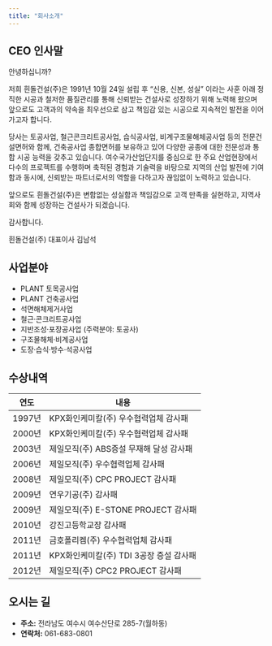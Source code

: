 ```yaml
---
title: "회사소개"
---
```


## CEO 인사말

안녕하십니까?

저희 흰돌건설(주)은 1991년 10월 24일 설립 후 “신용, 신본, 성실” 이라는 사훈
아래 정직한 시공과 철저한 품질관리를 통해 신뢰받는 건설사로 성장하기 위해 노력해
왔으며 앞으로도 고객과의 약속을 최우선으로 삼고 책임감 있는 시공으로 지속적인
발전을 이어가고자 합니다.


당사는 토공사업, 철근콘크리트공사업, 습식공사업, 비계구조물해체공사업 등의
전문건설면허와 함께, 건축공사업 종합면허를 보유하고 있어 다양한 공종에 대한
전문성과 통합 시공 능력을 갖추고 있습니다. 여수국가산업단지를 중심으로 한 주요
산업현장에서 다수의 프로젝트를 수행하며 축적된 경험과 기술력을 바탕으로 지역의
산업 발전에 기여함과 동시에, 신뢰받는 파트너로서의 역할을 다하고자 끊임없이
노력하고 있습니다.

앞으로도 흰돌건설(주)은 변함없는 성실함과 책임감으로 고객 만족을 실현하고,
지역사회와 함께 성장하는 건설사가 되겠습니다.

감사합니다.

흰돌건설(주)  대표이사 김남석

## 사업분야

- PLANT 토목공사업
- PLANT 건축공사업
- 석면해체제거사업
- 철근·콘크리트공사업
- 지반조성·포장공사업 (주력분야: 토공사)
- 구조물해체·비계공사업
- 도장·습식·방수·석공사업

## 수상내역

| 연도 | 내용 |
|---|---|
| 1997년 | KPX화인케미칼(주) 우수협력업체 감사패 |
| 2000년 | KPX화인케미칼(주) 우수협력업체 감사패 |
| 2003년 | 제일모직(주) ABS증설 무재해 달성 감사패 |
| 2006년 | 제일모직(주) 우수협력업체 감사패 |
| 2008년 | 제일모직(주) CPC PROJECT 감사패 |
| 2009년 | 연우기공(주) 감사패 |
| 2009년 | 제일모직(주) E-STONE PROJECT 감사패 |
| 2010년 | 강진고등학교장 감사패 |
| 2011년 | 금호폴리켐(주) 우수협력업체 감사패 |
| 2011년 | KPX화인케미칼(주) TDI 3공장 증설 감사패 |
| 2012년 | 제일모직(주) CPC2 PROJECT 감사패 |

## 오시는 길

- **주소:** 전라남도 여수시 여수산단로 285-7(월하동)
- **연락처:** 061-683-0801

<gmp-map center="34.808094916253,127.66758814677" zoom="15" map-id="DEMO_MAP_ID" style="height: 400px"></gmp-map>

<!--
  The `defer` attribute causes the script to execute after the full HTML
  document has been parsed. For non-blocking uses, avoiding race conditions,
  and consistent behavior across browsers, consider loading using Promises. See
  https://developers.google.com/maps/documentation/javascript/load-maps-js-api
  for more information.
-->
<script
  src="https://maps.googleapis.com/maps/api/js?key=AIzaSyB41DRUbKWJHPxaFjMAwdrzWzbVKartNGg&libraries=maps&v=beta"
  defer
></script>
